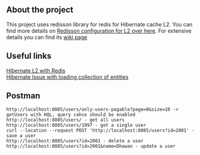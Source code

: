 ## About the project
This project uses redisson library for redis for Hibernate cache L2. You can find more details on [Redisson configuration for L2 over here](https://github.com/redisson/redisson/tree/master/redisson-hibernate). For extensive details you can find its [wiki page](https://github.com/redisson/redisson/wiki/Table-of-Content)

## Useful links

[Hibernate L2 with Redis](https://dzone.com/articles/caching-in-hibernate-with-redis)<br/>
[Hibernate Issue with loading collection of entities](https://stackoverflow.com/questions/36823272/how-to-force-spring-data-to-find-entities-for-findall-method-of-crudrepository-i)<br/>

## Postman
```
http://localhost:8085/users/only-users-pagable?page=0&size=10 -> getUsers with HQL, query cahce should be enabled
http://localhost:8085/users/ - get all users
http://localhost:8085/users/1997 - get a single user
curl --location --request POST 'http://localhost:8085/users?id=2001' - save a user
http://localhost:8085/users?id=2001 - delete a user
http://localhost:8085/users?id=2001&name=Dhawan - update a user
```
    